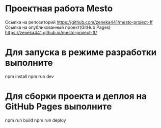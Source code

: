 # Проектная работа Mesto

Ссылка на репозиторий https://github.com/zeneka441/mesto-project-ff
Ссылка на опубликованный проект(GitHub Pages) https://zeneka441.github.io/mesto-project-ff/

# Для запуска в режиме разработки выполните

npm install
npm run dev

# Для сборки проекта и деплоя на GitHub Pages выполните
npm run build
npm run deploy
